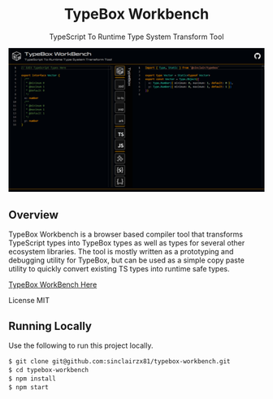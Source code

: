 <div align='center'>

<h1>TypeBox Workbench</h1>

<p>TypeScript To Runtime Type System Transform Tool</p>

<a href="https://sinclairzx81.github.io/typebox-workbench/"><img src="workbench.png" /></a>

</div>

## Overview

TypeBox Workbench is a browser based compiler tool that transforms TypeScript types into TypeBox types as well as types for several other ecosystem libraries. The tool is mostly written as a prototyping and debugging utility for TypeBox, but can be used as a simple copy paste utility to quickly convert existing TS types into runtime safe types.

[TypeBox WorkBench Here](https://sinclairzx81.github.io/typebox-workbench/)

License MIT

## Running Locally

Use the following to run this project locally.

```bash
$ git clone git@github.com:sinclairzx81/typebox-workbench.git
$ cd typebox-workbench
$ npm install
$ npm start
```
